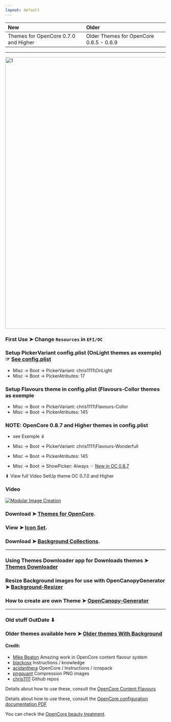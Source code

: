 ```yaml
---
layout: default
---
```


New|Older
:----|:----
Themes for OpenCore 0.7.0 and Higher|Older Themes for OpenCore 0.6.5 - 0.6.9


------------------------------------------------------------------------------

<img width="850" alt="1" src="https://user-images.githubusercontent.com/6248794/206879970-cb83e2be-1bdd-4a30-971a-98ce27f6eb01.gif ">


### First Use ➤  Change `Resources` in `EFI/OC`

### Setup PickerVariant config.plist (OnLight themes as exemple)  ☞ [See config.plist](https://user-images.githubusercontent.com/6248794/118682984-f5ce0e00-b7ce-11eb-8e3c-52055b213607.png) 

- Misc -> Boot -> PickerVariant: chris1111\OnLight
- Misc -> Boot -> PickerAtributes: 17

### Setup Flavours theme in config.plist (Flavours-Collor themes as exemple

- Misc -> Boot -> PickerVariant: chris1111\Flavours-Collor
- Misc -> Boot -> PickerAtributes: 145

### NOTE: OpenCore 0.8.7 and Higher themes in config.plist
- see Exemple ⤋

- Misc -> Boot -> PickerVariant: chris1111\Flavours-Wonderfull
- Misc -> Boot -> PickerAtributes: 145
- Misc -> Boot -> ShowPicker: Always ☞ [New in OC 0.8.7](https://user-images.githubusercontent.com/6248794/205436722-2e246b48-662d-4bec-beab-c3b7cd160623.png)
 
⬇︎ View full Video SetUp theme OC 0.7.0 and Higher

### Video

[![Modular Image Creation](https://user-images.githubusercontent.com/6248794/185791797-577c1804-cbdb-4c9e-a6f7-fab3b8da6355.png)](https://youtu.be/jMYX4xlTJEE)


### Download ➤ [Themes for OpenCore](https://github.com/chris1111/My-Simple-OC-Themes/blob/master/Download.md).

### View ➤ [Icon Set](https://github.com/chris1111/My-Simple-OC-Themes/blob/master/Icon%20Set.md).

### Download ➤ [Background Collections](https://github.com/chris1111/My-Simple-OC-Themes/blob/master/Background%20Collections.md).

------------------------------------------------------------------------------

### Using Themes Downloader app for Downloads themes ➤ [Themes Downloader](https://github.com/chris1111/My-Simple-OC-Themes/blob/master/Themes%20Downloader.md)

### Resize Background images for use with OpenCanopyGenerator ➤ [Background-Resizer](https://github.com/chris1111/Background-Resizer)

### How to create are own Theme ➤ [OpenCanopy-Generator](https://github.com/chris1111/OpenCanopy-Generator)

------------------------------------------------------------------------------

### Old stuff OutDate ⬇︎

### Older themes available here ➤ [Older themes With Background](https://github.com/chris1111/My-Simple-OC-Themes/tree/master/Resources-0.6.6)

#### Credit:
- [Mike Beaton](https://github.com/mikebeaton) Amazing work in OpenCore content flavour system
- [blackosx](https://github.com/blackosx) Instructions / knowledge
- [acidanthera](https://github.com/acidanthera/OpenCorePkg) OpenCore / Instructions / icnspack
- [pngquant](https://pngquant.org) Compression PNG images
- [chris1111](https://github.com/chris1111/) Github repos

Details about how to use these, consult the [OpenCore Content Flavours](https://github.com/acidanthera/OpenCorePkg/blob/master/Docs/Flavours.md)

Details about how to use these, consult the [OpenCore configuration documentation PDF](https://github.com/acidanthera/OpenCorePkg/blob/master/Docs/Configuration.pdf)

You can check the [OpenCore beauty treatment](https://dortania.github.io/OpenCore-Post-Install/cosmetic/gui.html#setting-up-opencores-gui).

